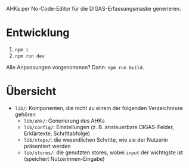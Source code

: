 AHKs per No-Code-Editor für die DIGAS-Erfassungsmaske generieren.

# Entwicklung

1.  `npm i`
2.  `npm run dev`

Alle Anpassungen vorgenommen? Dann: `npm run build`.

# Übersicht

-   `lib/`: Komponenten, die nicht zu einem der folgenden Verzeichnisse gehören
    -   `lib/ahk/`: Generierung des AHKs
    -   `lib/config/`: Einstellungen (z. B. ansteuerbare DIGAS-Felder, Erklärtexte, Schrittabfolge)
    -   `lib/steps/`: die wesentlichen Schritte, wie sie der Nutzerin präsentiert werden
    -   `lib/stores/`: die genutzten stores, wobei `input` der wichtigste ist (speichert Nutzerinnen-Eingabe)
